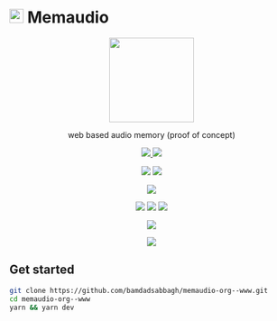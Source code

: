 <!--suppress HtmlDeprecatedAttribute, HtmlRequiredAltAttribute -->

# <img width=25 src="https://i.imgur.com/FpnyKo3.png"> Memaudio

<p align=center>
    <a href="https://memaudio.org">
        <img width=150 src="https://i.imgur.com/FpnyKo3.png">
    </a>
</p>

<p align=center>
    web based audio memory (proof of concept)
</p>

<p align=center>
    <a href="https://github.com/bamdadsabbagh/memaudio-org--www">
        <img src="https://img.shields.io/github/stars/bamdadsabbagh/memaudio-org--www?label=git">
    </a>
    <img src="https://img.shields.io/github/license/bamdadsabbagh/memaudio-org--www">
</p>

<p align=center>
    <img src="https://img.shields.io/github/languages/count/bamdadsabbagh/memaudio-org--www">
    <img src="https://img.shields.io/github/languages/top/bamdadsabbagh/memaudio-org--www">
</p>

<p align=center>
    <img src="https://img.shields.io/github/v/release/bamdadsabbagh/memaudio-org--www">
</p>

<p align=center>
    <img src="https://img.shields.io/david/bamdadsabbagh/memaudio-org--www">
    <img src="https://img.shields.io/david/dev/bamdadsabbagh/memaudio-org--www">
    <img src="https://img.shields.io/snyk/vulnerabilities/github/bamdadsabbagh/memaudio-org--www">
</p>

<p align=center>
    <img src="https://img.shields.io/badge/ci-github--actions-yellowgreen">
</p>

<p align=center>
  <img src="https://i.imgur.com/uogNBDr.gif">
</p>

## Get started

```bash
git clone https://github.com/bamdadsabbagh/memaudio-org--www.git
cd memaudio-org--www
yarn && yarn dev
```
